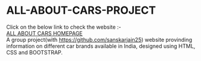 # ALL-ABOUT-CARS-PROJECT
Click on the below link to check the website :-
<br>
[ALL ABOUT CARS HOMEPAGE](https://raw.githack.com/sweekriti121/ALL-ABOUT-CARS-PROJECT/main/homepage.html)
 <br>
 A group project(with https://github.com/sanskarjain25) website provinding information on different car brands available in India, designed using HTML, CSS and BOOTSTRAP.
